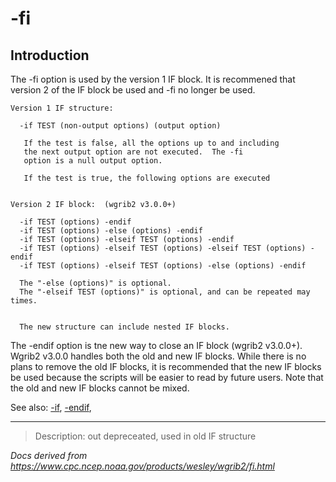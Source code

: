 # -fi

## Introduction

The -fi option is used by the version 1 IF block.
It is recommened that version 2 of the IF block be used and
-fi no longer be used.

```
Version 1 IF structure:

  -if TEST (non-output options) (output option)

   If the test is false, all the options up to and including
   the next output option are not executed.  The -fi
   option is a null output option.

   If the test is true, the following options are executed


Version 2 IF block:  (wgrib2 v3.0.0+)

  -if TEST (options) -endif
  -if TEST (options) -else (options) -endif
  -if TEST (options) -elseif TEST (options) -endif
  -if TEST (options) -elseif TEST (options) -elseif TEST (options) -endif
  -if TEST (options) -elseif TEST (options) -else (options) -endif

  The "-else (options)" is optional.
  The "-elseif TEST (options)" is optional, and can be repeated may times.


  The new structure can include nested IF blocks.
```

The -endif option is tne new way to close
an IF block (wgrib2 v3.0.0+). Wgrib2 v3.0.0 handles both
the old and new IF blocks. While there is no plans to
remove the old IF blocks, it is recommended that the new IF
blocks be used because the scripts will be easier to read by future
users. Note that the old and new IF blocks cannot be mixed.

See also:
[-if](./if.md),
[-endif](./endif.md),

---

> Description: out depreceated, used in old IF structure

_Docs derived from <https://www.cpc.ncep.noaa.gov/products/wesley/wgrib2/fi.html>_
